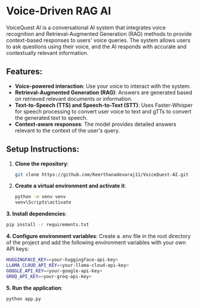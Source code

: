 # Voice-Driven RAG AI

VoiceQuest AI is a conversational AI system that integrates voice recognition and Retrieval-Augmented Generation (RAG) methods to provide context-based responses to users' voice queries. The system allows users to ask questions using their voice, and the AI responds with accurate and contextually relevant information.

## Features:
- **Voice-powered interaction**: Use your voice to interact with the system.
- **Retrieval-Augmented Generation (RAG)**: Answers are generated based on retrieved relevant documents or information.
- **Text-to-Speech (TTS) and Speech-to-Text (STT)**: Uses Faster-Whisper for speech processing to convert user voice to text and gTTs to convert the generated text to speech.
- **Context-aware responses**: The model provides detailed answers relevant to the context of the user's query.

## Setup Instructions:

1. **Clone the repository**:
   ```bash
   git clone https://github.com/Keerthanadevaraj11/VoiceQuest-AI.git
   ```

2. **Create a virtual environment and activate it**:
    ```bash
    python -m venv venv
    venv\Scripts\activate
    ```

**3. Install dependencies**:
```bash
pip install -r requirements.txt
```

**4. Configure environment variables**:
Create a .env file in the root directory of the project and add the following environment variables with your own API keys:

```bash
HUGGINGFACE_KEY=<your-huggingface-api-key>
LLAMA_CLOUD_API_KEY=<your-llama-cloud-api-key>
GOOGLE_API_KEY=<your-google-api-key>
GROQ_API_KEY=<your-groq-api-key>
```

**5. Run the application**:
```bash
python app.py
```
